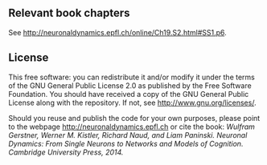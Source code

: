## Relevant book chapters

See <http://neuronaldynamics.epfl.ch/online/Ch19.S2.html#SS1.p6>.

## License

This free software: you can redistribute it and/or modify it under the terms of the GNU General Public License 2.0 as published by the Free Software Foundation. You should have received a copy of the GNU General Public License along with the repository. If not, see <http://www.gnu.org/licenses/>.

Should you reuse and publish the code for your own purposes, please point to the webpage <http://neuronaldynamics.epfl.ch> or cite the book:
*Wulfram Gerstner, Werner M. Kistler, Richard Naud, and Liam Paninski. Neuronal Dynamics: From Single Neurons to Networks and Models of Cognition. Cambridge University Press, 2014.*